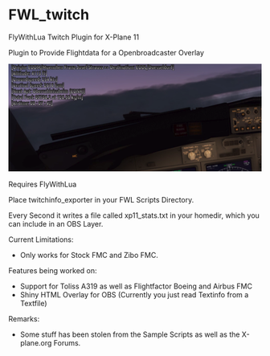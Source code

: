 # FWL_twitch
FlyWithLua Twitch Plugin for X-Plane 11

Plugin to Provide Flightdata for a Openbroadcaster Overlay

![Screenshot](https://github.com/lephisto/FWL_twitch/raw/master/twitchexporter_ss.png)

Requires FlyWithLua

Place twitchinfo_exporter in your FWL Scripts Directory.

Every Second it writes a file called xp11_stats.txt in your homedir, which you can include in an OBS Layer.

Current Limitations:

- Only works for Stock FMC and Zibo FMC.

Features being worked on:

- Support for Toliss A319 as well as Flightfactor Boeing and Airbus FMC
- Shiny HTML Overlay for OBS (Currently you just read Textinfo from a Textfile)


Remarks:

- Some stuff has been stolen from the Sample Scripts as well as the X-plane.org Forums.
